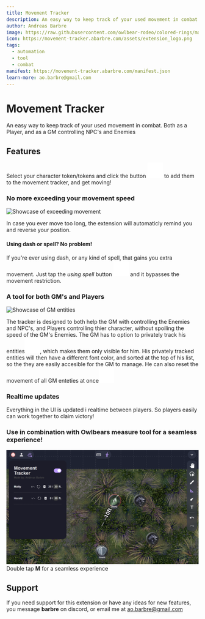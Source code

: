 ```yaml
---
title: Movement Tracker
description: An easy way to keep track of your used movement in combat. Both as a Player, and as a GM controlling NPC's and Enemies
author: Andreas Barbre
image: https://raw.githubusercontent.com/owlbear-rodeo/colored-rings/main/docs/header.jpg
icon: https://movement-tracker.abarbre.com/assets/extension_logo.png
tags:
  - automation
  - tool
  - combat
manifest: https://movement-tracker.abarbre.com/manifest.json
learn-more: ao.barbre@gmail.com
---
```


# Movement Tracker
An easy way to keep track of your used movement in combat. Both as a Player, and as a GM controlling NPC's and Enemies

## Features

Select your character token/tokens and click the button ![AddIcon](assets/contextMenu_add_icon.svg) to add them to the movement tracker, and get moving!

### No more exceeding your movement speed

![Showcase of exceeding movement](assets/movement_restriction_showcase.gif)

In case you ever move too long, the extension will automaticly remind you and reverse your postion.

#### Using dash or spell?  No problem!
If you're ever using dash, or any kind of spell, that gains you extra movement. Just tap the *using spell* button ![AddIcon](assets/using_spell_icon.svg) and it bypasses the movement restriction.

### A tool for both GM's and Players

![Showcase of GM entities](assets/GM_Player_showcase.png)

The tracker is designed to both help the GM with controlling the Enemies and NPC's, and Players controlling thier character, without spoiling the speed of the GM's Enemies. The GM has to option to privately track his entities![AddIcon](assets/contextMenuGM_add_icon.svg), which makes them only visible for him. His privately tracked entities will then have a different font color, and sorted at the top of his list, so the they are easily accesible for the GM to manage. He can also reset the movement of all GM enteties at once![AddIcon](assets/GM_reset_icon.svg)

### Realtime updates

Everything in the UI is updated i realtime between players. So players easily can work together to claim victory!

### Use in combination with Owlbears measure tool for a seamless experience!
![Showcase of using with measure tool](assets/seamless_experience_showcase.png)
Double tap **M** for a seamless experience

## Support

If you need support for this extension or have any ideas for new features, you message **barbre** on discord, or email me at <ao.barbre@gmail.com>